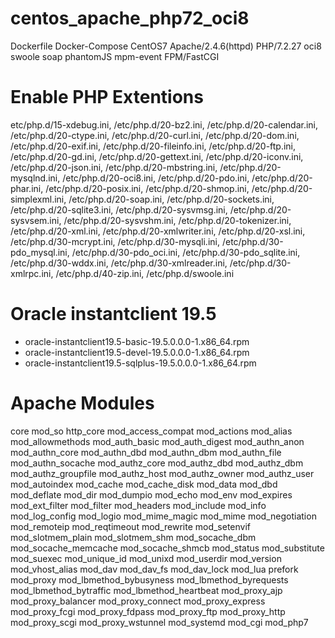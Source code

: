 # centos_apache_php72_oci8

Dockerfile Docker-Compose CentOS7 Apache/2.4.6(httpd) PHP/7.2.27 oci8 swoole soap phantomJS mpm-event FPM/FastCGI


# Enable PHP Extentions

etc/php.d/15-xdebug.ini, /etc/php.d/20-bz2.ini, /etc/php.d/20-calendar.ini, /etc/php.d/20-ctype.ini, /etc/php.d/20-curl.ini, /etc/php.d/20-dom.ini, /etc/php.d/20-exif.ini, /etc/php.d/20-fileinfo.ini, /etc/php.d/20-ftp.ini, /etc/php.d/20-gd.ini, /etc/php.d/20-gettext.ini, /etc/php.d/20-iconv.ini, /etc/php.d/20-json.ini, /etc/php.d/20-mbstring.ini, /etc/php.d/20-mysqlnd.ini, /etc/php.d/20-oci8.ini, /etc/php.d/20-pdo.ini, /etc/php.d/20-phar.ini, /etc/php.d/20-posix.ini, /etc/php.d/20-shmop.ini, /etc/php.d/20-simplexml.ini, /etc/php.d/20-soap.ini, /etc/php.d/20-sockets.ini, /etc/php.d/20-sqlite3.ini, /etc/php.d/20-sysvmsg.ini, /etc/php.d/20-sysvsem.ini, /etc/php.d/20-sysvshm.ini, /etc/php.d/20-tokenizer.ini, /etc/php.d/20-xml.ini, /etc/php.d/20-xmlwriter.ini, /etc/php.d/20-xsl.ini, /etc/php.d/30-mcrypt.ini, /etc/php.d/30-mysqli.ini, /etc/php.d/30-pdo_mysql.ini, /etc/php.d/30-pdo_oci.ini, /etc/php.d/30-pdo_sqlite.ini, /etc/php.d/30-wddx.ini, /etc/php.d/30-xmlreader.ini, /etc/php.d/30-xmlrpc.ini, /etc/php.d/40-zip.ini, /etc/php.d/swoole.ini


# Oracle instantclient 19.5

- oracle-instantclient19.5-basic-19.5.0.0.0-1.x86_64.rpm
- oracle-instantclient19.5-devel-19.5.0.0.0-1.x86_64.rpm
- oracle-instantclient19.5-sqlplus-19.5.0.0.0-1.x86_64.rpm


# Apache Modules
core mod_so http_core mod_access_compat mod_actions mod_alias mod_allowmethods mod_auth_basic mod_auth_digest mod_authn_anon mod_authn_core mod_authn_dbd mod_authn_dbm mod_authn_file mod_authn_socache mod_authz_core mod_authz_dbd mod_authz_dbm mod_authz_groupfile mod_authz_host mod_authz_owner mod_authz_user mod_autoindex mod_cache mod_cache_disk mod_data mod_dbd mod_deflate mod_dir mod_dumpio mod_echo mod_env mod_expires mod_ext_filter mod_filter mod_headers mod_include mod_info mod_log_config mod_logio mod_mime_magic mod_mime mod_negotiation mod_remoteip mod_reqtimeout mod_rewrite mod_setenvif mod_slotmem_plain mod_slotmem_shm mod_socache_dbm mod_socache_memcache mod_socache_shmcb mod_status mod_substitute mod_suexec mod_unique_id mod_unixd mod_userdir mod_version mod_vhost_alias mod_dav mod_dav_fs mod_dav_lock mod_lua prefork mod_proxy mod_lbmethod_bybusyness mod_lbmethod_byrequests mod_lbmethod_bytraffic mod_lbmethod_heartbeat mod_proxy_ajp mod_proxy_balancer mod_proxy_connect mod_proxy_express mod_proxy_fcgi mod_proxy_fdpass mod_proxy_ftp mod_proxy_http mod_proxy_scgi mod_proxy_wstunnel mod_systemd mod_cgi mod_php7
